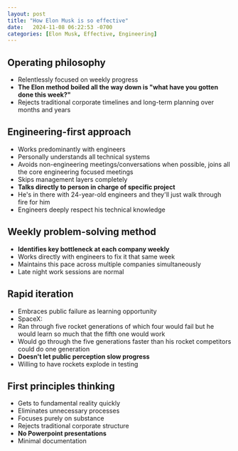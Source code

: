 ```yaml
---
layout: post
title: "How Elon Musk is so effective"
date:   2024-11-08 06:22:53 -0700
categories: [Elon Musk, Effective, Engineering]
---
```


## Operating philosophy

- Relentlessly focused on weekly progress
- **The Elon method boiled all the way down is "what have you gotten done this week?"**
- Rejects traditional corporate timelines and long-term planning over months and years

## Engineering-first approach

- Works predominantly with engineers
- Personally understands all technical systems
- Avoids non-engineering meetings/conversations when possible, joins all the core engineering focused meetings
- Skips management layers completely
- **Talks directly to person in charge of specific project**
- He's in there with 24-year-old engineers and they'll just walk through fire for him
- Engineers deeply respect his technical knowledge

## Weekly problem-solving method

- **Identifies key bottleneck at each company weekly**
- Works directly with engineers to fix it that same week
- Maintains this pace across multiple companies simultaneously
- Late night work sessions are normal

## Rapid iteration

- Embraces public failure as learning opportunity
- SpaceX:
- Ran through five rocket generations of which four would fail but he would learn so much that the fifth one would work
- Would go through the five generations faster than his rocket competitors could do one generation
- **Doesn't let public perception slow progress**
- Willing to have rockets explode in testing

## First principles thinking

- Gets to fundamental reality quickly
- Eliminates unnecessary processes
- Focuses purely on substance
- Rejects traditional corporate structure
- **No Powerpoint presentations**
- Minimal documentation
